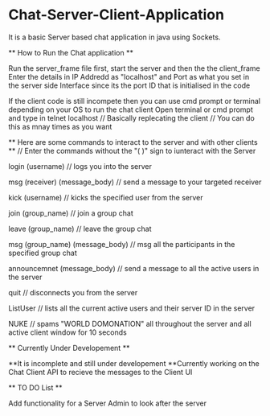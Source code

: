 # Chat-Server-Client-Application

It is a basic Server based chat application in java using Sockets. 

** How to Run the Chat application **

Run the server_frame file  first, start the server and then the the client_frame  
Enter the details in IP Addredd as "localhost" and Port as what you set in the server side Interface since its the port ID that is initialised in the code

If the client code is still incompete then you can use cmd prompt or terminal depending on your OS to run the chat client
Open terminal or cmd prompt and type in 
telnet localhost <PortID>     // Basically replecating the client
                              // You can do this as mnay times as you want
                        
 ** Here are some commands to interact to the server and with other clients **
 // Enter the commands without the "( )" sign to iunteract with the Server 
 
 login  (username)   // logs you into the server 
  
 msg (receiver) (message_body)  // send a message to your targeted receiver
  
 kick (username)    // kicks the specified user from the server
  
 join (group_name)  // join a group chat
 
 leave (group_name) // leave the group chat
 
 msg (group_name) (message_body)    // msg all the participants in the specified group chat
  
 announcemnet (message_body)    // send a message to all the active users in the server 
 
 quit   // disconnects you from the server
 
 ListUser    // lists all the current active users and their server ID in the server
 
 NUKE   // spams "WORLD DOMONATION" all throughout the server and all active client window for 10 seconds
 
 

** Currently Under Developement **

**It is incomplete and still under developement
**Currently working on the Chat Client API to recieve the messages to the Client UI



** TO DO List **

Add functionality for a Server Admin to look after the server
